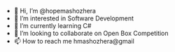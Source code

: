 - 👋 Hi, I’m @hopemashozhera
- 👀 I’m interested in Software Development
- 🌱 I’m currently learning C#
- 💞️ I’m looking to collaborate on Open Box Competition
- 📫 How to reach me hmashozhera@gmail

<!---
mashozhera/mashozhera is a ✨ special ✨ repository because its `README.md` (this file) appears on your GitHub profile.
You can click the Preview link to take a look at your changes.
--->
